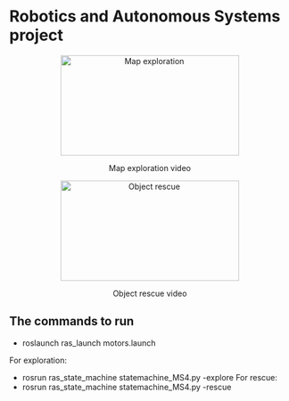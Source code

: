 # Robotics and Autonomous Systems project

<p align="center">
    <a href="http://www.youtube.com/watch?feature=player_embedded&v=DHLYpqP2aGI" target="_blank"><img src="http://img.youtube.com/vi/DHLYpqP2aGI/0.jpg" 
    alt="Map exploration" width="320" height="180"/></a>
</p>
<p align="center">
    Map exploration video
</p>

<p align="center">
    <a href="http://www.youtube.com/watch?feature=player_embedded&v=-L3Hin3oR7I" target="_blank"><img src="http://img.youtube.com/vi/-L3Hin3oR7I/0.jpg" 
    alt="Object rescue" width="320" height="180"/></a>
</p>
<p align="center">
    Object rescue video
</p>


## The commands to run 
  * roslaunch ras_launch motors.launch 

For exploration:
  * rosrun ras_state_machine statemachine_MS4.py -explore 
For rescue:
  * rosrun ras_state_machine statemachine_MS4.py -rescue
  
